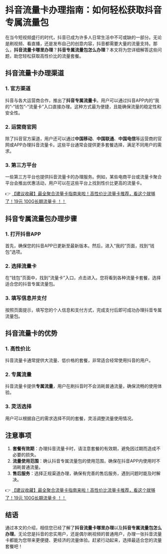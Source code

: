 # 抖音流量卡办理指南：如何轻松获取抖音专属流量包

在当今短视频盛行的时代，抖音已成为许多人日常生活中不可或缺的一部分。无论是刷视频、看直播，还是发布自己的创意内容，抖音都需要大量的流量支持。那么，**抖音流量卡哪里办理**？**抖音专属流量包怎么办理**？本文将为您详细解答这些问题，助您轻松获取高性价比的流量套餐。

## 抖音流量卡办理渠道

### 1. 官方渠道
抖音与各大运营商合作，推出了**抖音专属流量卡**。用户可以通过抖音APP内的“我的”-“钱包”-“流量卡”入口直接办理。这种方式最为便捷，且能确保流量的稳定性和安全性。

### 2. 运营商官网
除了抖音官方渠道，用户还可以通过**中国移动**、**中国联通**、**中国电信**等运营商的官网或APP办理抖音流量卡。这些平台通常会提供更多套餐选择，满足不同用户的需求。

### 3. 第三方平台
一些第三方平台也提供抖音流量卡的办理服务。例如，某些电商平台或流量卡聚合平台会推出优惠活动，用户可以在这些平台上找到性价比更高的流量卡。

👉 [【建议收藏】最全聚合流量卡指南来啦！高性价比流量卡推荐，看这个就够了！19元 100G长期流量卡 ！！](https://bit.ly/Liuliangka)

## 抖音专属流量包办理步骤

### 1. 打开抖音APP
首先，确保您的抖音APP已更新至最新版本。然后，进入“我的”页面，找到“钱包”选项。

### 2. 选择流量卡
在“钱包”页面中，找到“流量卡”入口，点击进入。您将看到各种流量卡套餐，选择适合您的抖音专属流量包。

### 3. 填写信息并支付
按照页面提示，填写您的个人信息和支付方式，完成支付后即可成功办理抖音专属流量包。

## 抖音流量卡的优势

### 1. 高性价比
抖音流量卡通常提供大流量、低价格的套餐，非常适合经常使用抖音的用户。

### 2. 专属流量
抖音流量卡提供**专属流量**，用户在刷抖音时不会消耗普通流量，确保流畅的使用体验。

### 3. 灵活选择
用户可以根据自己的需求选择不同的套餐，灵活调整流量使用情况。

## 注意事项

1. **套餐有效期**：办理抖音流量卡时，请注意套餐的有效期，避免因过期而造成不必要的损失。
2. **流量使用范围**：确认抖音专属流量包的使用范围，确保在抖音APP内使用时不消耗普通流量。
3. **售后服务**：选择正规渠道办理，确保有完善的售后服务，遇到问题时能及时解决。

👉 [【建议收藏】最全聚合流量卡指南来啦！高性价比流量卡推荐，看这个就够了！19元 100G长期流量卡 ！！](https://bit.ly/Liuliangka)

## 结语

通过本文的介绍，相信您已经了解了**抖音流量卡哪里办理**以及**抖音专属流量包怎么办理**。无论您是抖音的忠实用户，还是偶尔刷视频的普通用户，办理一张抖音流量卡都能为您带来更便捷、更经济的流量体验。赶紧行动起来，选择最适合您的流量套餐吧！